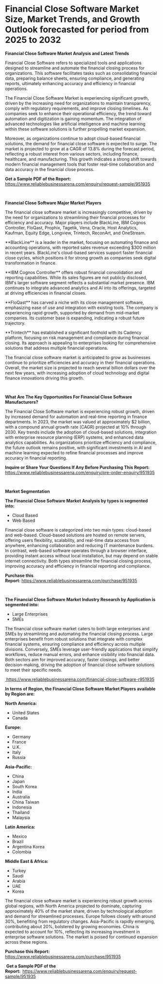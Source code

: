 <p><h1>Financial Close Software Market Size, Market Trends, and Growth Outlook forecasted for period from 2025 to 2032</h1></p><p><strong>Financial Close Software Market Analysis and Latest Trends</strong></p>
<p><p>Financial Close Software refers to specialized tools and applications designed to streamline and automate the financial closing process for organizations. This software facilitates tasks such as consolidating financial data, preparing balance sheets, ensuring compliance, and generating reports, ultimately enhancing accuracy and efficiency in financial operations. </p><p>The Financial Close Software Market is experiencing significant growth, driven by the increasing need for organizations to maintain transparency, comply with regulatory requirements, and improve closing timelines. As companies seek to enhance their operational efficiency, the trend toward automation and digitization is gaining momentum. The integration of advanced technologies like artificial intelligence and machine learning within these software solutions is further propelling market expansion.</p><p>Moreover, as organizations continue to adopt cloud-based financial solutions, the demand for financial close software is expected to surge. The market is projected to grow at a CAGR of 13.8% during the forecast period, reflecting a robust interest from various sectors, including finance, healthcare, and manufacturing. This growth indicates a strong shift towards modern financial management tools that foster real-time collaboration and data accuracy in the financial close process.</p></p>
<p><strong>Get a Sample PDF of the Report:&nbsp;</strong> <a href="https://www.reliablebusinessarena.com/enquiry/request-sample/951935?utm_campaign=1871&utm_medium=2&utm_source=Github&utm_content=ia&utm_term=17042025&utm_id=financial-close-software">https://www.reliablebusinessarena.com/enquiry/request-sample/951935</a></p>
<p>&nbsp;</p>
<p><strong>Financial Close Software Major Market Players</strong></p>
<p><p>The financial close software market is increasingly competitive, driven by the need for organizations to streamlining their financial processes for efficiency and accuracy. Major players include BlackLine, IBM Cognos Controller, FloQast, Prophix, Tagetik, Vena, Oracle, Host Analytics, Kaufman, Equity Edge, Longview, Trintech, ReconArt, and OneStream.</p><p>**BlackLine** is a leader in the market, focusing on automating finance and accounting operations, with reported sales revenue exceeding $300 million in recent years. BlackLine's cloud-based services support faster financial close cycles, which positions it for strong growth as companies seek digital transformation in finance.</p><p>**IBM Cognos Controller** offers robust financial consolidation and reporting capabilities. While its sales figures are not publicly disclosed, IBM's larger software segment reflects a substantial market presence. IBM continues to integrate advanced analytics and AI into its offerings, targeted at driving efficiencies in financial closes.</p><p>**FloQast** has carved a niche with its close management software, emphasizing ease of use and integration with existing tools. The company is experiencing rapid growth, supported by demand from mid-market companies. Its customer base is expanding, indicating a robust future trajectory.</p><p>**Trintech** has established a significant foothold with its Cadency platform, focusing on risk management and compliance during financial closing. Its approach is appealing to enterprises looking for comprehensive solutions that address multiple financial operations. </p><p>The financial close software market is anticipated to grow as businesses continue to prioritize efficiencies and accuracy in their financial operations. Overall, the market size is projected to reach several billion dollars over the next few years, with increasing adoption of cloud technology and digital finance innovations driving this growth.</p></p>
<p>&nbsp;</p>
<p><strong>What Are The Key Opportunities For Financial Close Software Manufacturers?</strong></p>
<p><p>The Financial Close Software market is experiencing robust growth, driven by increased demand for automation and real-time reporting in finance departments. In 2023, the market was valued at approximately $2 billion, with a compound annual growth rate (CAGR) projected at 10% through 2030. Key trends include the adoption of cloud-based solutions, integration with enterprise resource planning (ERP) systems, and enhanced data analytics capabilities. As organizations prioritize efficiency and compliance, the future outlook remains positive, with significant investments in AI and machine learning expected to refine financial processes and improve accuracy in financial reporting.</p></p>
<p><strong>Inquire or Share Your Questions If Any Before Purchasing This Report:</strong> <a href="https://www.reliablebusinessarena.com/enquiry/pre-order-enquiry/951935?utm_campaign=1871&utm_medium=2&utm_source=Github&utm_content=ia&utm_term=17042025&utm_id=financial-close-software">https://www.reliablebusinessarena.com/enquiry/pre-order-enquiry/951935</a></p>
<p>&nbsp;</p>
<p><strong>Market Segmentation</strong></p>
<p><strong>The Financial Close Software Market Analysis by types is segmented into:</strong></p>
<p><ul><li>Cloud Based</li><li>Web Based</li></ul></p>
<p><p>Financial close software is categorized into two main types: cloud-based and web-based. Cloud-based solutions are hosted on remote servers, offering users flexibility, scalability, and real-time data access from anywhere, enhancing collaboration and reducing IT maintenance burdens. In contrast, web-based software operates through a browser interface, providing instant access without local installation, but may depend on stable internet connectivity. Both types streamline the financial closing process, improving accuracy and efficiency in financial reporting and compliance.</p></p>
<p><strong>Purchase this Report:&nbsp;</strong><a href="https://www.reliablebusinessarena.com/purchase/951935?utm_campaign=1871&utm_medium=2&utm_source=Github&utm_content=ia&utm_term=17042025&utm_id=financial-close-software">https://www.reliablebusinessarena.com/purchase/951935</a></p>
<p>&nbsp;</p>
<p><strong>The Financial Close Software Market Industry Research by Application is segmented into:</strong></p>
<p><ul><li>Large Enterprises</li><li>SMEs</li></ul></p>
<p><p>The financial close software market caters to both large enterprises and SMEs by streamlining and automating the financial closing process. Large enterprises benefit from robust solutions that integrate with complex financial systems, ensuring compliance and efficiency across multiple divisions. Conversely, SMEs leverage user-friendly applications that simplify workflows, reduce manual errors, and enhance visibility into financial data. Both sectors aim for improved accuracy, faster closings, and better decision-making, driving the adoption of financial close software solutions to meet their specific needs.</p></p>
<p><a href="https://www.reliablebusinessarena.com/financial-close-software-r951935?utm_campaign=1871&utm_medium=2&utm_source=Github&utm_content=ia&utm_term=17042025&utm_id=financial-close-software">&nbsp;https://www.reliablebusinessarena.com/financial-close-software-r951935</a></p>
<p><strong>In terms of Region, the Financial Close Software Market Players available by Region are:</strong></p>
<p>
    <p> <strong> North America: </strong>
        <ul>
            <li>United States</li>
            <li>Canada</li>
        </ul>
        </p> 
    <p> <strong> Europe: </strong>
        <ul>
            <li>Germany</li>
            <li>France</li>
            <li>U.K.</li>
            <li>Italy</li>
            <li>Russia</li>
        </ul>
        </p> 
    <p> <strong> Asia-Pacific: </strong>
        <ul>
            <li>China</li>
            <li>Japan</li>
            <li>South Korea</li>
            <li>India</li>
            <li>Australia</li>
            <li>China Taiwan</li>
            <li>Indonesia</li>
            <li>Thailand</li>
            <li>Malaysia</li>
        </ul>
        </p> 
    <p> <strong> Latin America: </strong>
        <ul>
            <li>Mexico</li>
            <li>Brazil</li>
            <li>Argentina Korea</li>
            <li>Colombia</li>
        </ul>
        </p> 
    <p> <strong> Middle East & Africa: </strong>
        <ul>
            <li>Turkey</li>
            <li>Saudi</li>
            <li>Arabia</li>
            <li>UAE</li>
            <li>Korea</li>
        </ul>
    </p>
    </p>
<p><p>The financial close software market is experiencing robust growth across global regions, with North America projected to dominate, capturing approximately 40% of the market share, driven by technological adoption and demand for streamlined processes. Europe follows closely with around 30%, benefiting from regulatory changes. Asia-Pacific is rapidly emerging, contributing about 20%, bolstered by growing economies. China is expected to account for 10%, reflecting its increasing investment in enterprise software solutions. The market is poised for continued expansion across these regions.</p></p>
<p><strong>Purchase this Report: </strong><a href="https://www.reliablebusinessarena.com/purchase/951935?utm_campaign=1871&utm_medium=2&utm_source=Github&utm_content=ia&utm_term=17042025&utm_id=financial-close-software">https://www.reliablebusinessarena.com/purchase/951935</a></p>
<p>&nbsp;<strong>Get a Sample PDF of the Report:&nbsp;&nbsp;</strong><a href="https://www.reliablebusinessarena.com/enquiry/request-sample/951935?utm_campaign=1871&utm_medium=2&utm_source=Github&utm_content=ia&utm_term=17042025&utm_id=financial-close-software">https://www.reliablebusinessarena.com/enquiry/request-sample/951935</a></p>
<p><strong></strong></p>
<p><p></p><p></p><p></p></p>